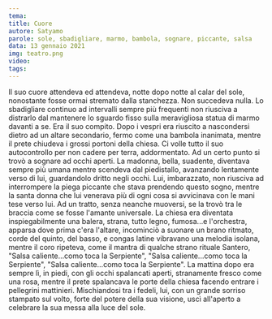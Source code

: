 ```yaml
---
tema:
title: Cuore
autore: Satyamo
parole: sole, sbadigliare, marmo, bambola, sognare, piccante, salsa
data: 13 gennaio 2021
img: teatro.png
video: 
tags: 
---
```

Il suo cuore attendeva ed attendeva, notte dopo notte al calar del sole, nonostante fosse ormai stremato dalla stanchezza. Non succedeva nulla. Lo sbadigliare continuo ad intervalli sempre più frequenti non riusciva a distrarlo dal mantenere lo sguardo fisso sulla meravigliosa statua di marmo davanti a se. Era il suo compito.  Dopo i vespri era riuscito a nascondersi dietro ad un altare secondario, fermo come una bambola inanimata, mentre il prete chiudeva i grossi portoni della chiesa. Ci volle tutto il suo autocontrollo per non cadere per terra, addormentato.  Ad un certo punto si trovò a sognare ad occhi aperti. La madonna, bella, suadente, diventava sempre più umana mentre scendeva dal piedistallo, avanzando lentamente verso di lui, guardandolo dritto negli occhi.  Lui, imbarazzato,  non riusciva ad interrompere la piega piccante che stava prendendo questo sogno, mentre la santa donna che lui venerava più di ogni cosa si avvicinava con le mani tese verso lui. Ad un tratto, senza neanche muoversi, se la trovò tra le braccia come se fosse l'amante universale.  La chiesa era diventata inspiegabilmente una balera, strana, tutto legno, fumosa...e l'orchestra, apparsa dove prima c'era l'altare, incominciò a suonare un brano ritmato, corde del quinto, del basso, e congas latine vibravano una melodia isolana, mentre il coro ripeteva, come il mantra di qualche strano rituale Santero, "Salsa caliente...como toca la Serpiente",  "Salsa caliente...como toca la Serpiente", "Salsa caliente...como toca la Serpiente". La mattina dopo era sempre lì, in piedi, con gli occhi spalancati aperti, stranamente fresco come una rosa, mentre il prete spalancava le porte della chiesa facendo entrare i pellegrini mattinieri.  Mischiandosi tra i fedeli, lui, con un grande sorriso stampato sul volto, forte del potere della sua visione, uscì all'aperto a celebrare la sua messa alla luce del sole.